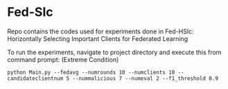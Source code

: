 # Fed-SIc
Repo contains the codes used for experiments done in Fed-HSIc: Horizontally Selecting Important Clients for Federated Learning

To run the experiments, navigate to project directory and execute this from command prompt:
(Extreme Condition)
```
python Main.py --fedavg --numrounds 10 --numclients 10 -- candidateclientnum 5 --nummalicious 7 --numeval 2 --f1_threshold 0.9
```
